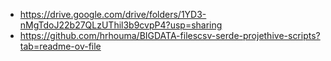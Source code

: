 - https://drive.google.com/drive/folders/1YD3-nMgTdoJ22b27QLzUThil3b9cvpP4?usp=sharing
- https://github.com/hrhouma/BIGDATA-filescsv-serde-projethive-scripts?tab=readme-ov-file

